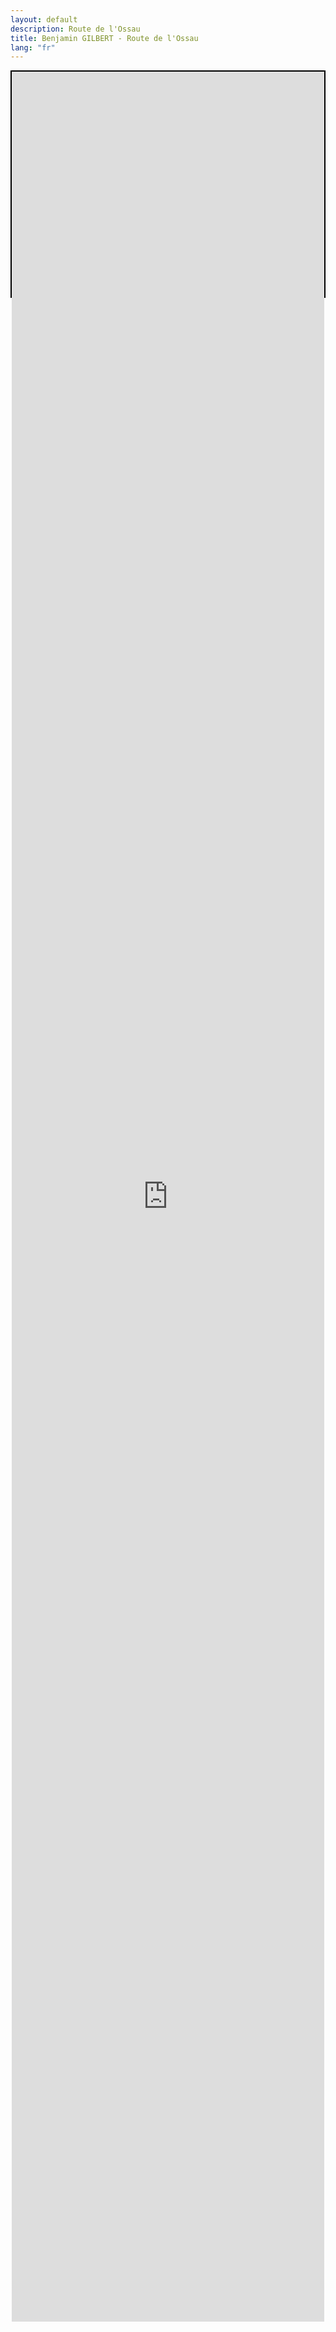 ```yaml
---
layout: default
description: Route de l'Ossau
title: Benjamin GILBERT - Route de l'Ossau
lang: "fr"
---
```


<div align="center" style="height: 9vh; border: 2px solid black"><iframe src="https://footpathapp.com/routes/86FA014C-2E1C-4DCB-8B0F-A1D1010D779A?embed=1" style="width: 100%; height: 90vh; border: 0"></iframe></div>